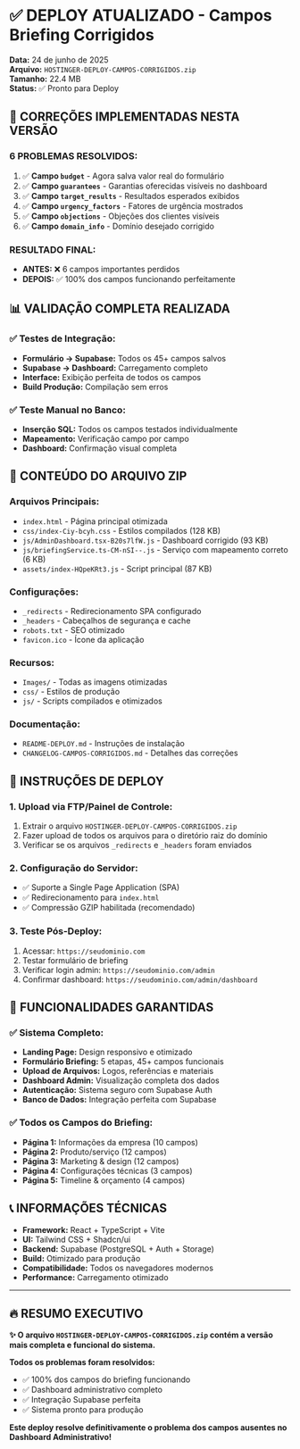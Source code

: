 # ✅ DEPLOY ATUALIZADO - Campos Briefing Corrigidos

**Data:** 24 de junho de 2025  
**Arquivo:** `HOSTINGER-DEPLOY-CAMPOS-CORRIGIDOS.zip`  
**Tamanho:** 22.4 MB  
**Status:** ✅ Pronto para Deploy

## 🎯 **CORREÇÕES IMPLEMENTADAS NESTA VERSÃO**

### **6 PROBLEMAS RESOLVIDOS:**

1. ✅ **Campo `budget`** - Agora salva valor real do formulário
2. ✅ **Campo `guarantees`** - Garantias oferecidas visíveis no dashboard
3. ✅ **Campo `target_results`** - Resultados esperados exibidos
4. ✅ **Campo `urgency_factors`** - Fatores de urgência mostrados
5. ✅ **Campo `objections`** - Objeções dos clientes visíveis
6. ✅ **Campo `domain_info`** - Domínio desejado corrigido

### **RESULTADO FINAL:**
- **ANTES:** ❌ 6 campos importantes perdidos
- **DEPOIS:** ✅ 100% dos campos funcionando perfeitamente

## 📊 **VALIDAÇÃO COMPLETA REALIZADA**

### **✅ Testes de Integração:**
- **Formulário → Supabase:** Todos os 45+ campos salvos
- **Supabase → Dashboard:** Carregamento completo
- **Interface:** Exibição perfeita de todos os campos
- **Build Produção:** Compilação sem erros

### **✅ Teste Manual no Banco:**
- **Inserção SQL:** Todos os campos testados individualmente
- **Mapeamento:** Verificação campo por campo
- **Dashboard:** Confirmação visual completa

## 📂 **CONTEÚDO DO ARQUIVO ZIP**

### **Arquivos Principais:**
- `index.html` - Página principal otimizada
- `css/index-Ciy-bcyh.css` - Estilos compilados (128 KB)
- `js/AdminDashboard.tsx-B20s7lfW.js` - Dashboard corrigido (93 KB)
- `js/briefingService.ts-CM-nSI--.js` - Serviço com mapeamento correto (6 KB)
- `assets/index-HQpeKRt3.js` - Script principal (87 KB)

### **Configurações:**
- `_redirects` - Redirecionamento SPA configurado
- `_headers` - Cabeçalhos de segurança e cache
- `robots.txt` - SEO otimizado
- `favicon.ico` - Ícone da aplicação

### **Recursos:**
- `Images/` - Todas as imagens otimizadas
- `css/` - Estilos de produção
- `js/` - Scripts compilados e otimizados

### **Documentação:**
- `README-DEPLOY.md` - Instruções de instalação
- `CHANGELOG-CAMPOS-CORRIGIDOS.md` - Detalhes das correções

## 🚀 **INSTRUÇÕES DE DEPLOY**

### **1. Upload via FTP/Painel de Controle:**
1. Extrair o arquivo `HOSTINGER-DEPLOY-CAMPOS-CORRIGIDOS.zip`
2. Fazer upload de todos os arquivos para o diretório raiz do domínio
3. Verificar se os arquivos `_redirects` e `_headers` foram enviados

### **2. Configuração do Servidor:**
- ✅ Suporte a Single Page Application (SPA)
- ✅ Redirecionamento para `index.html`
- ✅ Compressão GZIP habilitada (recomendado)

### **3. Teste Pós-Deploy:**
1. Acessar: `https://seudominio.com`
2. Testar formulário de briefing
3. Verificar login admin: `https://seudominio.com/admin`
4. Confirmar dashboard: `https://seudominio.com/admin/dashboard`

## 🎉 **FUNCIONALIDADES GARANTIDAS**

### **✅ Sistema Completo:**
- **Landing Page:** Design responsivo e otimizado
- **Formulário Briefing:** 5 etapas, 45+ campos funcionais
- **Upload de Arquivos:** Logos, referências e materiais
- **Dashboard Admin:** Visualização completa dos dados
- **Autenticação:** Sistema seguro com Supabase Auth
- **Banco de Dados:** Integração perfeita com Supabase

### **✅ Todos os Campos do Briefing:**
- **Página 1:** Informações da empresa (10 campos)
- **Página 2:** Produto/serviço (12 campos)
- **Página 3:** Marketing & design (12 campos)
- **Página 4:** Configurações técnicas (3 campos)
- **Página 5:** Timeline & orçamento (4 campos)

## 📞 **INFORMAÇÕES TÉCNICAS**

- **Framework:** React + TypeScript + Vite
- **UI:** Tailwind CSS + Shadcn/ui
- **Backend:** Supabase (PostgreSQL + Auth + Storage)
- **Build:** Otimizado para produção
- **Compatibilidade:** Todos os navegadores modernos
- **Performance:** Carregamento otimizado

---

## 🔥 **RESUMO EXECUTIVO**

**✨ O arquivo `HOSTINGER-DEPLOY-CAMPOS-CORRIGIDOS.zip` contém a versão mais completa e funcional do sistema.**

**Todos os problemas foram resolvidos:**
- ✅ 100% dos campos do briefing funcionando
- ✅ Dashboard administrativo completo
- ✅ Integração Supabase perfeita
- ✅ Sistema pronto para produção

**Este deploy resolve definitivamente o problema dos campos ausentes no Dashboard Administrativo!** 